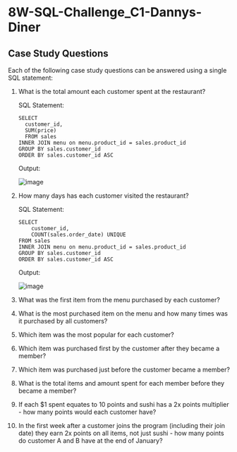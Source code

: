# 8W-SQL-Challenge_C1-Dannys-Diner

## Case Study Questions

Each of the following case study questions can be answered using a single SQL statement:

1. What is the total amount each customer spent at the restaurant?

    SQL Statement:
    ```
    SELECT 
      customer_id, 
      SUM(price)
      FROM sales
    INNER JOIN menu on menu.product_id = sales.product_id
    GROUP BY sales.customer_id
    ORDER BY sales.customer_id ASC
    ```
    Output:
    
    ![image](https://github.com/JerickoDG/8W-SQL-Challenge_C1-Dannys-Diner/assets/60811658/af9bd36d-a8c5-4c61-b1fe-bcee4da4f906)

   
3. How many days has each customer visited the restaurant?

    SQL Statement:
    ```
    SELECT 
    	customer_id, 
    	COUNT(sales.order_date) UNIQUE
    FROM sales
    INNER JOIN menu on menu.product_id = sales.product_id
    GROUP BY sales.customer_id
    ORDER BY sales.customer_id ASC
    ```
    Output:

    ![image](https://github.com/JerickoDG/8W-SQL-Challenge_C1-Dannys-Diner/assets/60811658/5dd187d0-3bf5-4305-8ff5-85c56b9e5b06)

   
5. What was the first item from the menu purchased by each customer?
6. What is the most purchased item on the menu and how many times was it purchased by all customers?
7. Which item was the most popular for each customer?
8. Which item was purchased first by the customer after they became a member?
9. Which item was purchased just before the customer became a member?
10. What is the total items and amount spent for each member before they became a member?
11. If each $1 spent equates to 10 points and sushi has a 2x points multiplier - how many points would each customer have?
12. In the first week after a customer joins the program (including their join date) they earn 2x points on all items, not just sushi - how many points do customer A and B have at the end of January?
